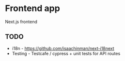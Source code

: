 # Frontend app

Next.js frontend

## TODO

- i18n - https://github.com/isaachinman/next-i18next
- Testing - Testcafe / cypress + unit tests for API routes
